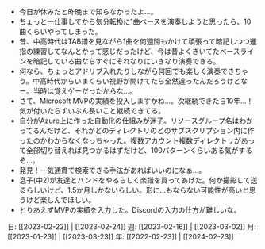 - 今日が休みだと昨晩まで知らなかったよ…。
- ちょっと一仕事してから気分転換に1曲ベースを演奏しようと思ったら、10曲くらいやってしまった。
- 昔、中高時代はTAB譜を見ながら1曲を何週間もかけて頑張って暗記しつつ運指の練習してなんとかって感じだったけど、今は昔よくきいてたベースラインを暗記している曲ならすぐにそれなりにいきなり演奏できる。
- 何なら、ちょっとアドリブ入れたりしながら何回でも楽しく演奏できちゃう。中高時代からいまくらい視野が開けてたら全然違ったんだろうけどなー。当時は覚えゲーだったからな…。
- さて、Microsoft MVPの実績を投入しますかね…。次継続できたら10年…！気が付いたらずいぶん長いこと継続できてる。
- 自分がAzure上に作った自動化の仕組みが迷子。リソースグループ名はわかってるんだけど、それがどのディレクトリのどのサブスクリプション内に作ったのかわからなくなっちゃった。複数アカウント複数ディレクトリがあって全部切り替えれば見つかるはずだけど、100パターンくらいある気がするぞ…。
- 発見！一気通貫で検索できる手法があればいいのになぁ…。
- 息子(中2)が友達とバンドをやるらしく楽譜を買ってあげた。何か撮影して送るらしいけど、1.5か月しかないらしい。形に…もならない可能性が高いと思うけど楽しんでほしい。
- とりあえずMVPの実績を入力した。Discordの入力の仕方が難しいな。

日: [[2023-02-22]] | [[2023-02-24]]
週: [[2023-02-16]] | [[2023-03-02]]
月: [[2023-01-23]] | [[2023-03-23]]
年: [[2022-02-23]] | [[2024-02-23]]